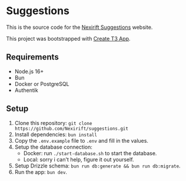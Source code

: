 # Suggestions

This is the source code for the
[Nexirift Suggestions](https://suggestions.nexirift.com) website.

This project was bootstrapped with [Create T3 App](https://create.t3.gg).

## Requirements

-   Node.js 16+
-   Bun
-   Docker or PostgreSQL
-   Authentik

## Setup

1. Clone this repository:
   `git clone https://github.com/Nexirift/suggestions.git`
2. Install dependencies: `bun install`
3. Copy the `.env.example` file to `.env` and fill in the values.
4. Setup the database connection:
    - Docker: run `./start-database.sh` to start the database.
    - Local: sorry i can't help, figure it out yourself.
5. Setup Drizzle schema: `bun run db:generate && bun run db:migrate`.
6. Run the app: `bun dev`.
